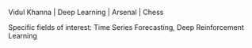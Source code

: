 Vidul Khanna | Deep Learning | Arsenal | Chess

Specific fields of interest: Time Series Forecasting, Deep Reinforcement Learning
